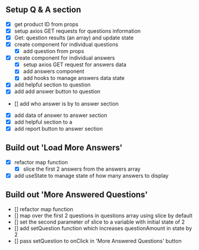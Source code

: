 ## Setup Q & A section

- [x] get product ID from props
- [x] setup axios GET requests for questions information
- [x] Get: question results (an array) and update state
- [x] create component for individual questions
  - [x] add question from props
- [x] create component for individual answers
  - [x] setup axios GET request for answers data
  - [x] add answers component
  - [x] add hooks to manage answers data state
- [x] add helpful section to question
- [x] add add answer button to question
- [] add who answer is by to answer section
-[x] add data of answer to answer section
- [x] add helpful section to a
- [x] add report button to answer section

## Build out 'Load More Answers'

- [x] refactor map function
  - [x] slice the first 2 answers from the answers array
- [x] add useState to manage state of how many answers to display

## Build out 'More Answered Questions'

- [] refactor map function
 - [] map over the first 2 questions in questions array using slice by default
 - [] set the second parameter of slice to a variable with initial state of 2
 - [] add setQuestion function which increases questionAmount in state by 2
 - [] pass setQuestion to onClick in 'More Answered Questions' button
